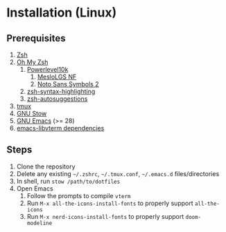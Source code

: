# Installation (Linux)

## Prerequisites

1. [Zsh](https://www.zsh.org/)
1. [Oh My Zsh](https://ohmyz.sh/)
   1. [Powerlevel10k](https://github.com/romkatv/powerlevel10k#oh-my-zsh)
	  1. [MesloLGS NF](https://github.com/romkatv/powerlevel10k#fonts)
	  1. [Noto Sans Symbols 2](https://fonts.google.com/noto/specimen/Noto+Sans+Symbols+2)
   1. [zsh-syntax-highlighting](https://github.com/zsh-users/zsh-syntax-highlighting)
   1. [zsh-autosuggestions](https://github.com/zsh-users/zsh-autosuggestions)
1. [tmux](https://github.com/tmux/tmux)
1. [GNU Stow](https://www.gnu.org/software/stow/)
1. [GNU Emacs](https://www.gnu.org/software/emacs/) (>= 28)
1. [emacs-libvterm dependencies](https://github.com/akermu/emacs-libvterm#requirements)

## Steps

1. Clone the repository
1. Delete any existing `~/.zshrc`, `~/.tmux.conf`, `~/.emacs.d` files/directories
1. In shell, run `stow /path/to/dotfiles`
1. Open Emacs
   1. Follow the prompts to compile `vterm`
   1. Run `M-x all-the-icons-install-fonts` to properly support `all-the-icons`
   1. Run `M-x nerd-icons-install-fonts` to properly support `doom-modeline`
